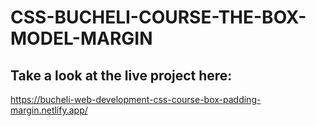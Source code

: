 # CSS-BUCHELI-COURSE-THE-BOX-MODEL-MARGIN

## Take a look at the live project here:
https://bucheli-web-development-css-course-box-padding-margin.netlify.app/
